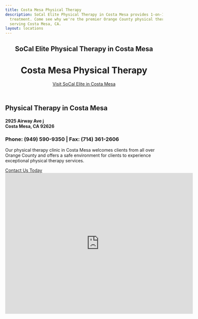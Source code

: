 ```yaml
---
title: Costa Mesa Physical Therapy
description: SoCal Elite Physical Therapy in Costa Mesa provides 1-on-1 physical therapy
  treatment. Come see why we're the premier Orange County physical therapy clinic
  serving Costa Mesa, CA.
layout: locations
---
```


<!-- Costa Mesa Location Page -->
  <header id="costa mesa">
    <div class="container">
      <div class="intro-text">
        <div><h2 class="intro-lead-in">SoCal Elite Physical Therapy in Costa Mesa</h2></div>
        <div><h1 class="intro-heading">Costa Mesa Physical Therapy</h1></div>
        <a href="#location-content" class="page-scroll btn btn-xl">Visit SoCal Elite in Costa Mesa</a>
      </div>
    </div>
  </header>
  <section id="location-content">
    <div class="container">
      <div class="row">
        <div class="col-lg-6">
          <h2 class="section-heading">Physical Therapy in Costa Mesa</h2>
          <h4 class="subheading">2925 Airway Ave j<br> Costa Mesa, CA 92626</h4>
          <h3 class="section-subheading text-muted locations">Phone: (949) 590-9350 | Fax: (714) 361-2606</h3>
          <p class="text-muted">Our physical therapy clinic in Costa Mesa welcomes clients from all over Orange County and offers a safe environment for clients to experience exceptional physical therapy services.</p>
          <a href="#contact" class="page-scroll btn btn-xl" id="location-contact-btn">Contact Us Today</a>
        </div>
        <div class="col-lg-6">
          <iframe src="https://www.google.com/maps/embed?pb=!1m14!1m8!1m3!1d13282.262678180403!2d-117.8779324!3d33.6684142!3m2!1i1024!2i768!4f13.1!3m3!1m2!1s0x0%3A0xe697b48d5b43c3fb!2sInnovative%20Results!5e0!3m2!1sen!2sus!4v1598291561025!5m2!1sen!2sus" width="600" height="450" frameborder="0" style="border:0;" allowfullscreen="" aria-hidden="false" tabindex="0"></iframe>
        </div>
      </div>
    </div>
  </section>
